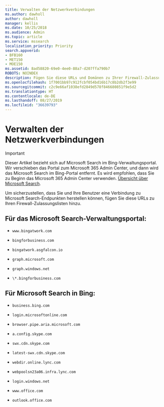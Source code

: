 ```yaml
---
title: Verwalten der Netzwerkverbindungen
ms.author: dawholl
author: dawholl
manager: kellis
ms.date: 10/25/2018
ms.audience: Admin
ms.topic: article
ms.service: mssearch
localization_priority: Priority
search.appverid:
- BFB160
- MET150
- MOE150
ms.assetid: 8ad58820-69e0-4ee0-88a7-d207ffa790b7
ROBOTS: NOINDEX
description: Fügen Sie diese URLs und Domänen zu Ihrer Firewall-Zulassungsliste hinzu, damit Ihre Benutzer ganz einfach auf Microsoft Search zugreifen können.
ms.openlocfilehash: 1f7001bb97c912fcbf054bd16b17c8b2db2f3e99
ms.sourcegitcommit: c2c9e66af1038efd2849d578f846680851f9e5d2
ms.translationtype: HT
ms.contentlocale: de-DE
ms.lasthandoff: 08/27/2019
ms.locfileid: "36639793"
---
```

# <a name="manage-network-connections"></a>Verwalten der Netzwerkverbindungen

> [!IMPORTANT]
> Dieser Artikel bezieht sich auf Microsoft Search im Bing-Verwaltungsportal. Wir verschieben das Portal zum Microsoft 365 Admin Center, und dann wird das Microsoft Search im Bing-Portal entfernt. Es wird empfohlen, dass Sie zu Beginn das Microsoft 365 Admin Center verwenden. [Übersicht über Microsoft Search](overview-microsoft-search.md).
    
Um sicherzustellen, dass Sie und Ihre Benutzer eine Verbindung zu Microsoft Search-Endpunkten herstellen können, fügen Sie diese URLs zu Ihren Firewall-Zulassungslisten hinzu.
  
## <a name="for-the-microsoft-search-admin-portal"></a>Für das Microsoft Search-Verwaltungsportal:

- `www.bingatwork.com`
    
- `bingforbusiness.com`
    
- `bingatwork.asgfalcon.io`
    
- `graph.microsoft.com`
    
- `graph.windows.net`
    
- `\*.bingforbusiness.com`
    
## <a name="for-microsoft-search-in-bing"></a>Für Microsoft Search in Bing:

- `business.bing.com`
    
- `login.microsoftonline.com`
    
- `browser.pipe.aria.microsoft.com`
    
- `a.config.skype.com`
    
- `swx.cdn.skype.com`
    
- `latest-swx.cdn.skype.com`
    
- `webdir.online.lync.com`
    
- `webpoolsn23a06.infra.lync.com`
    
- `login.windows.net`
    
- `www.office.com`
    
- `outlook.office.com`
